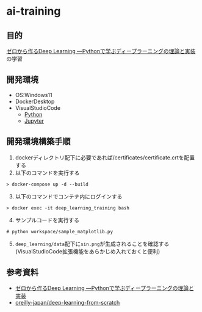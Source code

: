 # ai-training

## 目的
[ゼロから作るDeep Learning ―Pythonで学ぶディープラーニングの理論と実装](https://www.oreilly.co.jp/books/9784873117584/)の学習

## 開発環境
- OS:Windows11
- DockerDesktop
- VisualStudioCode
    - [Python](https://marketplace.visualstudio.com/items?itemName=ms-python.python)
    - [Jupyter](https://marketplace.visualstudio.com/items?itemName=ms-toolsai.jupyter)

## 開発環境構築手順
1. dockerディレクトリ配下に必要であれば/certificates/certificate.crtを配置する
2. 以下のコマンドを実行する
```
> docker-compose up -d --build
```

3. 以下のコマンドでコンテナ内にログインする
```
> docker exec -it deep_learning_training bash
```

4. サンプルコードを実行する
```
# python workspace/sample_matplotlib.py
```

5. `deep_learning/data`配下に`sin.png`が生成されることを確認する(VisualStudioCode拡張機能をあらかじめ入れておくと便利)

## 参考資料
- [ゼロから作るDeep Learning ―Pythonで学ぶディープラーニングの理論と実装](https://www.oreilly.co.jp/books/9784873117584/)
- [oreilly-japan/deep-learning-from-scratch](https://github.com/oreilly-japan/deep-learning-from-scratch)